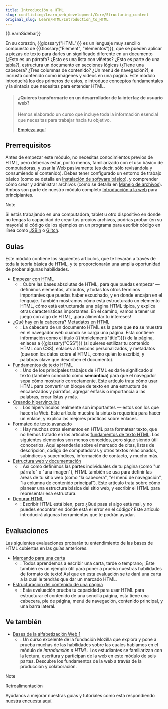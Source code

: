 ```yaml
---
title: Introducción a HTML
slug: conflicting/Learn_web_development/Core/Structuring_content
original_slug: Learn/HTML/Introduction_to_HTML
---
```


{{LearnSidebar}}

En su corazón, {{glossary("HTML")}} es un lenguaje muy sencillo compuesto de {{Glossary("Element", "elementos")}}, que se pueden aplicar a piezas de texto para darles un significado diferente en un documento (¿Esto es un párrafo? ¿Esto es una lista con viñetas? ¿Esto es parte de una tabla?), estructura un documento en secciones lógicas (¿Tiene una cabecera? ¿Tres columnas de contenido? ¿Un menú de navegación?), e incrusta contenido como imágenes y vídeos en una página. Este módulo introducirá los dos primeros de estos, e introduce conceptos fundamentales y la sintaxis que necesitas para entender HTML.

> #### ¿Quieres transformarte en un desarrollador de la interfaz de usuario web?
>
> Hemos elaborado un curso que incluye toda la información esencial que necesitas para trabajar hacia tu objetivo.
>
> [Empieza aquí](/es/docs/orphaned/Learn/Front-end_web_developer)

## Prerrequisitos

Antes de empezar este módulo, no necesitas conocimientos previos de HTML, pero deberías estar, por lo menos, familiarizado con el uso básico de computadoras, y usar la Web pasivamente (es decir, sólo revisándola y consumiendo el contenido). Debes tener configurado un entorno de trabajo básico (como se detalla en [Instalación de software básico](/es/docs/Learn_web_development/Getting_started/Environment_setup/Installing_software)), y comprender cómo crear y administrar archivos (como se detalla en [Manejo de archivos](/es/docs/Learn_web_development/Getting_started/Environment_setup/Dealing_with_files)). Ambos son parte de nuestro módulo completo [Introducción a la web](/es/docs/Learn_web_development/Getting_started/Your_first_website) para principiantes.

> [!NOTE]
> Si estás trabajando en una computadora, tablet u otro dispositivo en donde no tengas la capacidad de crear tus propios archivos, podrías probar (en su mayoría) el código de los ejemplos en un programa para escribir código en línea como [JSBin](https://jsbin.com/) o [Glitch](https://glitch.com/).

## Guías

Este módulo contiene los siguientes artículos, que te llevarán a través de toda la teoría básica de HTML, y te proporcionarán una amplia oportunidad de probar algunas habilidades.

- [Empezar con HTML](/es/docs/Learn_web_development/Core/Structuring_content/Basic_HTML_syntax)
  - : Cubre las bases absolutas de HTML, para que puedas empezar — definimos elementos, atributos, y todas los otros términos importantes que puedas haber escuchado, y en donde encajan en el lenguaje. También mostramos cómo está estructurado un elemento HTML, cómo está estructurada una página HTML típica, y explica otras características importantes. En el camino, vamos a tener un juego con algo de HTML, ¡para alimentar tu intereses!
- [¿Qué hay en la cabecera? Metadatos en HTML](/es/docs/Learn_web_development/Core/Structuring_content/Webpage_metadata)
  - : La cabecera de un documento HTML es la parte que **no** se muestra en el navegador web cuando se carga una página. Esta contiene información como el título ({{htmlelement("title")}}) de la página, enlaces a {{glossary("CSS")}} (si quieres estilizar tu contenido HTML con CSS), enlaces a favicons personalizados, y metadatos (que son los datos sobre el HTML, como quién lo escribió, y palabras clave que describen el documento).
- [Fundamentos de texto HTML](/es/docs/Learn_web_development/Core/Structuring_content/Headings_and_paragraphs)
  - : Uno de los principales trabajos de HTML es darle significado al texto (también conocido como **semántica**) para que el navegador sepa cómo mostrarlo correctamente. Este artículo trata cómo usar HTML para convertir un bloque de texto en una estructura de encabezados y párrafos, agregar énfasis o importancia a las palabras, crear listas y más.
- [Creando hipervínculos](/es/docs/Learn_web_development/Core/Structuring_content/Creating_links)
  - : Los hipervínculos realmente son importantes — estos son los que hacen la Web. Este artículo muestra la sintaxis requerida para hacer un enlace, y explica las mejores prácticas sobre enlaces.
- [Formateo de texto avanzado](/es/docs/Learn_web_development/Core/Structuring_content/Advanced_text_features)
  - : Hay muchos otros elementos en HTML para formatear texto, que no hemos tratado en los artículos [fundamentos de texto HTML](/es/docs/Learn_web_development/Core/Structuring_content/Headings_and_paragraphs). Los siguientes elementos son menos conocidos, pero sigue siendo útil conocerlos. Aquí aprenderás sobre el marcado de citas, listas de descripción, código de computadoras y otros textos relacionados, subíndices y superíndices, información de contacto, y mucho más.
- [Estructura web y documentación](/es/docs/Learn_web_development/Core/Structuring_content/Structuring_documents)
  - : Así como definimos las partes individuales de tu página (como "un párrafo" o "una imagen"), HTML también se usa para definir las áreas de tu sitio web (como "la cabecera", "el menú de navegación", "la columna de contenido principal"). Este artículo trata sobre cómo planear una estructura básica del sitio web, y escribir el HTML para representar esa estructura.
- [Depurar HTML](/es/docs/Learn_web_development/Core/Structuring_content/Debugging_HTML)
  - : Escribir HTML está bien, pero ¿Qué pasa si algo está mal, y no puedes encontrar en dónde está el error en el código? Este artículo introducirá algunas herramientas que te podrán ayudar.

## Evaluaciones

Las siguientes evaluaciones probarán tu entendimiento de las bases de HTML cubiertas en las guías anteriores.

- [Marcando para una carta](/es/docs/Learn_web_development/Core/Structuring_content/Marking_up_a_letter)
  - : Todos aprendemos a escribir una carta, tarde o temprano; ¡Este también es un ejemplo útil para poner a prueba nuestras habilidades de formato de texto! Así que en esta evaluación se te dará una carta a la cual le tendrás que dar un marcado HTML.
- [Estructuración del contenido de una página](/es/docs/Learn_web_development/Core/Structuring_content/Structuring_a_page_of_content)
  - : Esta evaluación prueba tu capacidad para usar HTML para estructurar el contenido de una sencilla página, esta tiene una cabecera, pie de página, menú de navegación, contenido principal, y una barra lateral.

## Ve también

- [Bases de la alfabetización Web 1](https://teach.mozilla.org/activities/web-lit-basics/)
  - : Un curso excelente de la fundación Mozilla que explora y pone a prueba muchas de las habilidades sobre las cuales hablamos en el módulo de _Introducción a HTML_. Los estudiantes se familiarizan con la lectura, escritura y participan de la web en este módulo de seis partes. Descubre los fundamentos de la web a través de la producción y colaboración.

> [!NOTE]
> Retroalimentación
>
> Ayúdanos a mejorar nuestras guías y tutoriales como esta respondiendo [nuestra encuesta aquí](https://www.surveygizmo.com/s3/4871248/MDN-Guides-Survey).
